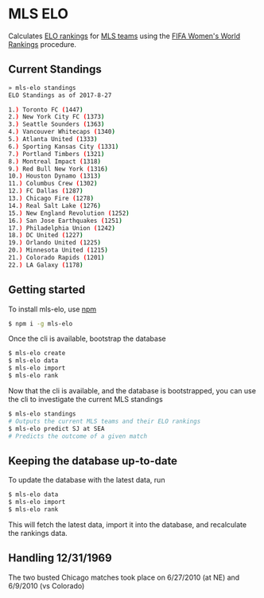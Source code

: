 # MLS ELO

Calculates [ELO rankings](https://en.wikipedia.org/wiki/Elo_rating_system) for [MLS teams](https://www.mlssoccer.com/) using the [FIFA Women's World Rankings](https://en.wikipedia.org/wiki/FIFA_Women%27s_World_Rankings) procedure.

## Current Standings

```sh
» mls-elo standings
ELO Standings as of 2017-8-27

1.) Toronto FC (1447)
2.) New York City FC (1373)
3.) Seattle Sounders (1363)
4.) Vancouver Whitecaps (1340)
5.) Atlanta United (1333)
6.) Sporting Kansas City (1331)
7.) Portland Timbers (1321)
8.) Montreal Impact (1318)
9.) Red Bull New York (1316)
10.) Houston Dynamo (1313)
11.) Columbus Crew (1302)
12.) FC Dallas (1287)
13.) Chicago Fire (1278)
14.) Real Salt Lake (1276)
15.) New England Revolution (1252)
16.) San Jose Earthquakes (1251)
17.) Philadelphia Union (1242)
18.) DC United (1227)
19.) Orlando United (1225)
20.) Minnesota United (1215)
21.) Colorado Rapids (1201)
22.) LA Galaxy (1178)
```

## Getting started

To install mls-elo, use [npm](https://npmjs.com)

```sh
$ npm i -g mls-elo
```

Once the cli is available, bootstrap the database

```sh
$ mls-elo create
$ mls-elo data
$ mls-elo import
$ mls-elo rank
```

Now that the cli is available, and the database is bootstrapped, you can use the cli to investigate the current MLS standings

```sh
$ mls-elo standings
# Outputs the current MLS teams and their ELO rankings
$ mls-elo predict SJ at SEA
# Predicts the outcome of a given match
```

## Keeping the database up-to-date

To update the database with the latest data, run

```sh
$ mls-elo data
$ mls-elo import
$ mls-elo rank
```

This will fetch the latest data, import it into the database, and recalculate the rankings data.

## Handling 12/31/1969

The two busted Chicago matches took place on 6/27/2010 (at NE) and 6/9/2010 (vs Colorado)
